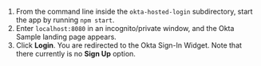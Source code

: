 1. From the command line inside the `okta-hosted-login` subdirectory, start the <StackSelector snippet="applang" noSelector inline /> app by running `npm start`.
2. Enter `localhost:8080` in an incognito/private window, and the Okta <StackSelector snippet="applang" noSelector inline /> Sample landing page appears.
3. Click **Login**. You are redirected to the Okta Sign-In Widget. Note that there currently is no **Sign Up** option.
